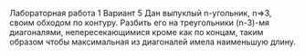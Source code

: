 Лабораторная работа 1
Вариант 5 
Дан выпуклый n-угольник, n=>3, своим обходом по контуру. Разбить его на треугольники
(n-3)-мя диагоналями, непересекающимися кроме как по концам, таким образом чтобы
максимальная из диагоналей имела наименьшую длину.
